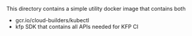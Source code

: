 This directory contains a simple utility docker image that contains both
- gcr.io/cloud-builders/kubectl
- kfp SDK that contains all APIs needed for KFP CI 
